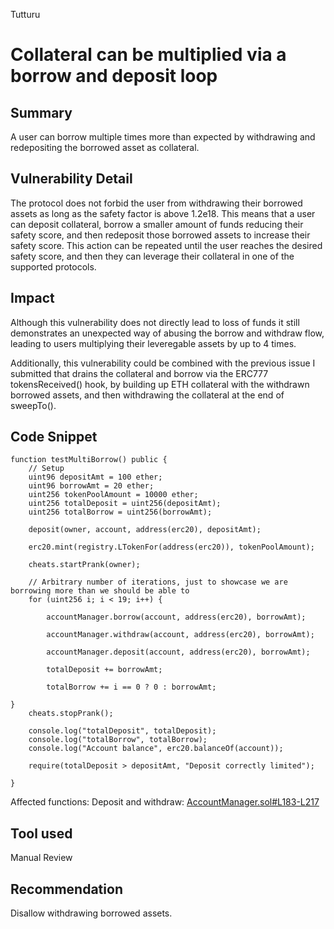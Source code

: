 Tutturu
# Collateral can be multiplied via a borrow and deposit loop

## Summary
A user can borrow multiple times more than expected by withdrawing and redepositing the borrowed asset as collateral.

## Vulnerability Detail
The protocol does not forbid the user from withdrawing their borrowed assets as long as the safety factor is above 1.2e18. This means that a user can deposit collateral, borrow a smaller amount of funds reducing their safety score, and then redeposit those borrowed assets to increase their safety score. This action can be repeated until the user reaches the desired safety score, and then they can leverage their collateral in one of the supported protocols.

## Impact
Although this vulnerability does not directly lead to loss of funds it still demonstrates an unexpected way of abusing the borrow and withdraw flow, leading to users multiplying their leveregable assets by up to 4 times.

Additionally, this vulnerability could be combined with the previous issue I submitted that drains the collateral and borrow via the ERC777 tokensReceived() hook, by building up ETH collateral with the withdrawn borrowed assets, and then withdrawing the collateral at the end of sweepTo().

## Code Snippet

```solidity
function testMultiBorrow() public {
	// Setup
	uint96 depositAmt = 100 ether;
	uint96 borrowAmt = 20 ether;
	uint256 tokenPoolAmount = 10000 ether;
	uint256 totalDeposit = uint256(depositAmt);
	uint256 totalBorrow = uint256(borrowAmt);

	deposit(owner, account, address(erc20), depositAmt);

	erc20.mint(registry.LTokenFor(address(erc20)), tokenPoolAmount);

	cheats.startPrank(owner);

	// Arbitrary number of iterations, just to showcase we are borrowing more than we should be able to
	for (uint256 i; i < 19; i++) {

		accountManager.borrow(account, address(erc20), borrowAmt);

		accountManager.withdraw(account, address(erc20), borrowAmt);

		accountManager.deposit(account, address(erc20), borrowAmt);

		totalDeposit += borrowAmt;

		totalBorrow += i == 0 ? 0 : borrowAmt;

}
	cheats.stopPrank();

	console.log("totalDeposit", totalDeposit);
	console.log("totalBorrow", totalBorrow);
	console.log("Account balance", erc20.balanceOf(account));

	require(totalDeposit > depositAmt, "Deposit correctly limited");

}
```

Affected functions:
Deposit and withdraw: [AccountManager.sol#L183-L217](https://github.com/sherlock-audit/2022-08-sentiment-tuturu-tech/blob/518b6d4f8caaffd4cd2c2f4483b11170dccbdeeb/protocol/src/core/AccountManager.sol#L183-L217)

## Tool used

Manual Review

## Recommendation

Disallow withdrawing borrowed assets.